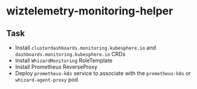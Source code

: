 # wiztelemetry-monitoring-helper

## Task

* Install `clusterdashboards.monitoring.kubesphere.io` and `dashboards.monitoring.kubesphere.io` CRDs
* Install `WhizardMonitoring` RoleTemplate
* Install Prometheus ReverseProxy
* Deploy `prometheus-k8s` service to associate with the `prometheus-k8s` or `whizard-agent-proxy` pod
